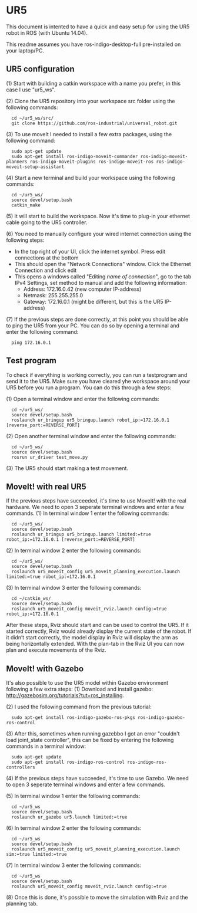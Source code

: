 # UR5
This document is intented to have a quick and easy setup for using the UR5 robot in ROS (with Ubuntu 14.04).

This readme assumes you have ros-indigo-desktop-full pre-installed on your laptop/PC.


## UR5 configuration
(1) Start with building a catkin workspace with a name you prefer, in this case I use "ur5_ws".

(2) Clone the UR5 repository into your workspace src folder using the following commands:
```
  cd ~/ur5_ws/src/
  git clone https://github.com/ros-industrial/universal_robot.git
```

(3) To use moveIt I needed to install a few extra packages, using the following command:
```
  sudo apt-get update
  sudo apt-get install ros-indigo-moveit-commander ros-indigo-moveit-planners ros-indigo-moveit-plugins ros-indigo-moveit-ros ros-indigo-moveit-setup-assistant
``` 

(4) Start a new terminal and build your workspace using the following commands:
```
  cd ~/ur5_ws/
  source devel/setup.bash
  catkin_make
```

(5) It will start to build the workspace. Now it's time to plug-in your ethernet cable going to the UR5 controller.

(6) You need to manually configure your wired internet connection using the following steps:
- In the top right of your UI, click the internet symbol. Press edit connections at the bottom
- This should open the "Network Connections" window. Click the Ethernet Connection and click edit
- This opens a windows called "Editing *name of connection*", go to the tab IPv4 Settings, set method to manual and add the following information:
  * Address: 172.16.0.42 (new computer IP-address)
  * Netmask: 255.255.255.0
  * Gateway: 172.16.0.1 (might be different, but this is the UR5 IP-address)

(7) If the previous steps are done correctly, at this point you should be able to ping the UR5 from your PC. You can do so by opening a terminal and enter the following command:
```
  ping 172.16.0.1
```

## Test program
To check if everything is working correctly, you can run a testprogram and send it to the UR5. Make sure you have cleared yhe workspace around your UR5 before you run a program. You can do this through a few steps:

(1) Open a terminal window and enter the following commands:
```
  cd ~/ur5_ws/
  source devel/setup.bash
  roslaunch ur_bringup ur5_bringup.launch robot_ip:=172.16.0.1 [reverse_port:=REVERSE_PORT]
  ```
(2) Open another terminal window and enter the following commands:
```
  cd ~/ur5_ws/
  source devel/setup.bash
  rosrun ur_driver test_move.py
```
(3) The UR5 should start making a test movement.

## MoveIt! with real UR5
If the previous steps have succeeded, it's time to use MoveIt! with the real hardware. We need to open 3 seperate terminal windows and enter a few commands.
(1) In terminal window 1 enter the following commands:
```
  cd ~/ur5_ws/
  source devel/setup.bash
  roslaunch ur_bringup ur5_bringup.launch limited:=true robot_ip:=172.16.0.1 [reverse_port:=REVERSE_PORT]
```
(2) In terminal window 2 enter the following commands:
```  
  cd ~/ur5_ws/
  source devel/setup.bash
  roslaunch ur5_moveit_config ur5_moveit_planning_execution.launch limited:=true robot_ip:=172.16.0.1
```
(3) In terminal window 3 enter the following commands:
```
  cd ~/catkin_ws/
  source devel/setup.bash
  roslaunch ur5_moveit_config moveit_rviz.launch config:=true robot_ip:=172.16.0.1
```

After these steps, Rviz should start and can be used to control the UR5. If it started correctly, Rviz would already display the current state of the robot. If it didn’t start correctly, the model display in Rviz will display the arm as being horizontally extended. With the plan-tab in the Rviz UI you can now plan and execute movements of the Rviz.

## MoveIt! with Gazebo
It's also possible to use the UR5 model within Gazebo environment following a few extra steps:
(1) Download and install gazebo: http://gazebosim.org/tutorials?tut=ros_installing.

(2) I used the following command from the previous tutorial:
```
  sudo apt-get install ros-indigo-gazebo-ros-pkgs ros-indigo-gazebo-ros-control
```
(3) After this, sometimes when running gazebbo I got an error "couldn't load joint_state controller", this can be fixed by entering the following commands in a terminal window:
```
  sudo apt-get update
  sudo apt-get install ros-indigo-ros-control ros-indigo-ros-controllers
```
(4) If the previous steps have succeeded, it's time to use Gazebo. We need to open 3 seperate terminal windows and enter a few commands.

(5) In terminal window 1 enter the following commands:
```
  cd ~/ur5_ws  
  source devel/setup.bash
  roslaunch ur_gazebo ur5.launch limited:=true

```
(6) In terminal window 2 enter the following commands:
```  
  cd ~/ur5_ws
  source devel/setup.bash
  roslaunch ur5_moveit_config ur5_moveit_planning_execution.launch sim:=true limited:=true

```
(7) In terminal window 3 enter the following commands:
```
  cd ~/ur5_ws
  source devel/setup.bash
  roslaunch ur5_moveit_config moveit_rviz.launch config:=true
```
(8) Once this is done, it's possible to move the simulation with Rviz and the planning tab.
